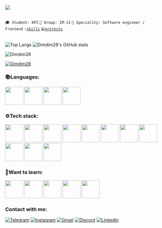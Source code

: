 ![](https://komarev.com/ghpvc/?username=your-github-Dimdim28&color=blue)

<br>
<code>🎓 Student: KPI</code>
<code>🎪 Group: IM-13</code>
<code>👷 Speciality: Software engineer / Frontend</code>
<code>💡<a href="SKILLS.md">skills</a></code>  
<code>💻<a href="PROJECTS.md">projects</a></code> 
<br><br>

![Top Langs](https://github-readme-stats.vercel.app/api/top-langs/?username=Dimdim28&theme=dark&layout=compact&langs_count=12)
![Dimdim28's GitHub stats](https://github-readme-stats.vercel.app/api?username=Dimdim28&show_icons=true&theme=dark)
<p><img align="center" src="https://github-readme-streak-stats.herokuapp.com/?user=Dimdim28&theme=dark" alt="Dimdim28" /></p>

<p align="left"> <a href="https://github.com/ryo-ma/github-profile-trophy"><img src="https://github-profile-trophy.vercel.app/?username=Dimdim28&theme=juicyfresh" alt="Dimdim28" /></a> </p>

### :books:Languages: 

<div class="row">
  <img width="58" src="https://upload.wikimedia.org/wikipedia/commons/thumb/9/99/Unofficial_JavaScript_logo_2.svg/800px-Unofficial_JavaScript_logo_2.svg.png">
  <img width="58" src="https://upload.wikimedia.org/wikipedia/commons/thumb/1/18/ISO_C%2B%2B_Logo.svg/800px-ISO_C%2B%2B_Logo.svg.png">    
<img width="58" src="https://upload.wikimedia.org/wikipedia/commons/thumb/1/18/C_Programming_Language.svg/695px-C_Programming_Language.svg.png">
<img width="58" src="https://cdn.icon-icons.com/icons2/2415/PNG/128/typescript_original_logo_icon_146317.png">
</div>


### :gear:Tech stack:
<div class="row">
  <img width="58" src="https://cdn.icon-icons.com/icons2/2415/PNG/128/react_original_logo_icon_146374.png">
  <img width="58" src="https://cdn.icon-icons.com/icons2/2415/PNG/128/redux_original_logo_icon_146365.png">
  <img width="58" src="https://cdn.icon-icons.com/icons2/2415/PNG/128/nodejs_plain_logo_icon_146409.png">
  <img width="58" src="https://cdn.icon-icons.com/icons2/2107/PNG/128/file_type_git_icon_130581.png">
  <img width="58" src="https://wsofter.ru/wp-content/uploads/2017/12/node-express.png">
  <img width="58" src="https://cdn.icon-icons.com/icons2/2415/PNG/128/npm_original_wordmark_logo_icon_146402.png">   
  <img width="58" src="https://cdn.icon-icons.com/icons2/2108/PNG/128/yarn_icon_130775.png">
  <img width="58" src="https://res.cloudinary.com/dyyck73ly/image/upload/s3/Mar/mongodb-leaf_euorgb_ntcsqk.png">
  <img width="58" src="https://cdn-icons-png.flaticon.com/512/5968/5968313.png">
  <img width="58" src="https://uxwing.com/wp-content/themes/uxwing/download/brands-and-social-media/webpack-icon.png">
  <img width="58" src="https://cdn.freebiesupply.com/logos/large/2x/jest-logo-png-transparent.png">
</div>


### :thinking:Want to learn:
<div class="row">
 <img width="58" src="https://cdn.icon-icons.com/icons2/2415/PNG/128/gulp_plain_logo_icon_146485.png">
 <img width="58px" src="https://d2nir1j4sou8ez.cloudfront.net/wp-content/uploads/2021/12/nextjs-boilerplate-logo.png">
 <img width="58px" src="https://upload.wikimedia.org/wikipedia/commons/thumb/9/95/Vue.js_Logo_2.svg/555px-Vue.js_Logo_2.svg.png">
 <img width="58px" src="https://upload.wikimedia.org/wikipedia/commons/thumb/a/ae/Nuxt_logo.svg/2560px-Nuxt_logo.svg.png">
 <img width="58px" src="https://docs.nestjs.com/assets/logo-small.svg">
</div>


### Contact with me:

[![Telegram](https://img.shields.io/badge/-Telegram-090909?style=for-the-badge&logo=telegram&logoColor=27A0D9)](https://t.me/D_im0N)
[![Instagram](https://img.shields.io/badge/-Instagram-090909?style=for-the-badge&logo=instagram&logoColor=B4068E)](https://www.instagram.com/provodnik_dimitriy)
[![Gmail](https://img.shields.io/badge/-Gmail-090909?style=for-the-badge&logo=Gmail&logoColor=FF0000)](mailto:wwwdimanes1@gmail.com)
[![Discord](https://img.shields.io/badge/-Discord-090909?style=for-the-badge&logo=Discord&logoColor=000080)](https://discordapp.com/users/685188807305330708/)
[![LinkedIn](https://img.shields.io/badge/-Linkedin-090909?style=for-the-badge&logo=Linkedin&logoColor=27A0D9)](https://www.linkedin.com/in/dima-nesterov-b76366236/)



